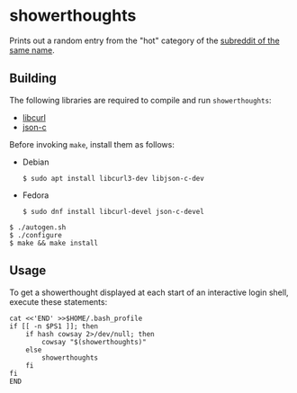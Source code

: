 # showerthoughts

Prints out a random entry from the "hot" category of the [subreddit of the same name](https://www.reddit.com/r/showerthoughts/hot/).

## Building

The following libraries are required to compile and run `showerthoughts`:

* [libcurl](https://curl.haxx.se/)
* [json-c](https://github.com/json-c/json-c)

Before invoking `make`, install them as follows:

* Debian
  ```shell
  $ sudo apt install libcurl3-dev libjson-c-dev
  ```

* Fedora
  ```shell
  $ sudo dnf install libcurl-devel json-c-devel
  ```

```shell
$ ./autogen.sh
$ ./configure
$ make && make install
```

## Usage

To get a showerthought displayed at each start of an interactive login shell, execute these statements:

```shell
cat <<'END' >>$HOME/.bash_profile
if [[ -n $PS1 ]]; then
	if hash cowsay 2>/dev/null; then
		cowsay "$(showerthoughts)"
	else
		showerthoughts
	fi
fi
END
```

